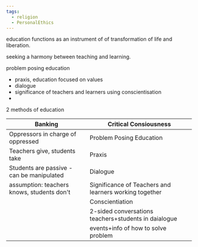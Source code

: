 ```yaml
---
tags:
  - religion
  - PersonalEthics
---
```



education functions as an instrument of of transformation of life and liberation.

seeking a harmony between teaching and learning.

problem posing education
- praxis, education focused on values
- dialogue
- significance of teachers and learners using conscientisation
- 

2 methods of education

| Banking                                    | Critical Consiousness                                  |
| ------------------------------------------ | ------------------------------------------------------ |
| Oppressors in charge of oppressed          | Problem Posing Education                               |
| Teachers give, students take               | Praxis                                                 |
| Students are passive - can be manipulated  | Dialogue                                               |
| assumption: teachers knows, students don't | Significance of Teachers and learners working together |
|                                            | Conscientiation                                        |
|                                            | 2-sided conversations teachers+students in daialogue   |
|                                            | events+info of how to solve problem                                                       |
